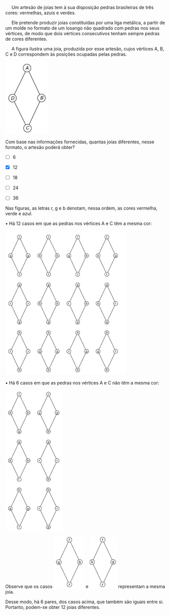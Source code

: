 

     Um artesão de joias tem à sua disposição pedras brasileiras de três cores: vermelhas, azuis e verdes.

     Ele pretende produzir joias constituídas por uma liga metálica, a partir de um molde no formato de um losango não quadrado com pedras nos seus vértices, de modo que dois vértices consecutivos tenham sempre pedras de cores diferentes.

     A figura ilustra uma joia, produzida por esse artesão, cujos vértices A, B, C e D correspondem às posições ocupadas pelas pedras.

![](bf342624-5f61-131b-2618-2865b22bb93e.png)

Com base nas informações fornecidas, quantas joias diferentes, nesse formato, o artesão poderá obter?



- [ ] 6
- [x] 12
- [ ] 18
- [ ] 24
- [ ] 36


Nas figuras, as letras r, g e b denotam, nessa ordem, as cores vermelha, verde e azul.

• Há 12 casos em que as pedras nos vértices A e C têm a mesma cor:

![](c6d45e3f-f78d-3a18-6399-aca66c5f194a.png)

• Há 6 casos em que as pedras nos vértices A e C não têm a mesma cor:

![](1ff82046-9927-3405-840a-2b98febe924a.png)

Observe que os casos ![](69df662c-274f-904d-8ed6-7bdbde2b426d.png) e ![](32daa98b-ffcc-190f-911f-d99066ec1f35.png) representam a mesma joia.

Desse modo, há 6 pares, dos casos acima, que também são iguais entre si. Portanto, podem-se obter 12 joias diferentes.

 

        